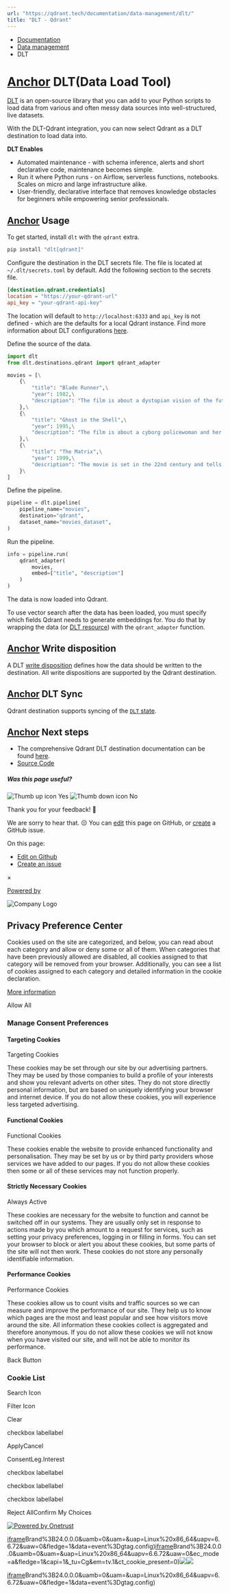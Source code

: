 ```yaml
---
url: "https://qdrant.tech/documentation/data-management/dlt/"
title: "DLT - Qdrant"
---
```


- [Documentation](https://qdrant.tech/documentation/)
- [Data management](https://qdrant.tech/documentation/data-management/)
- DLT

# [Anchor](https://qdrant.tech/documentation/data-management/dlt/\#dltdata-load-tool) DLT(Data Load Tool)

[DLT](https://dlthub.com/) is an open-source library that you can add to your Python scripts to load data from various and often messy data sources into well-structured, live datasets.

With the DLT-Qdrant integration, you can now select Qdrant as a DLT destination to load data into.

**DLT Enables**

- Automated maintenance - with schema inference, alerts and short declarative code, maintenance becomes simple.
- Run it where Python runs - on Airflow, serverless functions, notebooks. Scales on micro and large infrastructure alike.
- User-friendly, declarative interface that removes knowledge obstacles for beginners while empowering senior professionals.

## [Anchor](https://qdrant.tech/documentation/data-management/dlt/\#usage) Usage

To get started, install `dlt` with the `qdrant` extra.

```bash
pip install "dlt[qdrant]"

```

Configure the destination in the DLT secrets file. The file is located at `~/.dlt/secrets.toml` by default. Add the following section to the secrets file.

```toml
[destination.qdrant.credentials]
location = "https://your-qdrant-url"
api_key = "your-qdrant-api-key"

```

The location will default to `http://localhost:6333` and `api_key` is not defined - which are the defaults for a local Qdrant instance.
Find more information about DLT configurations [here](https://dlthub.com/docs/general-usage/credentials).

Define the source of the data.

```python
import dlt
from dlt.destinations.qdrant import qdrant_adapter

movies = [\
    {\
        "title": "Blade Runner",\
        "year": 1982,\
        "description": "The film is about a dystopian vision of the future that combines noir elements with sci-fi imagery."\
    },\
    {\
        "title": "Ghost in the Shell",\
        "year": 1995,\
        "description": "The film is about a cyborg policewoman and her partner who set out to find the main culprit behind brain hacking, the Puppet Master."\
    },\
    {\
        "title": "The Matrix",\
        "year": 1999,\
        "description": "The movie is set in the 22nd century and tells the story of a computer hacker who joins an underground group fighting the powerful computers that rule the earth."\
    }\
]

```

Define the pipeline.

```python
pipeline = dlt.pipeline(
    pipeline_name="movies",
    destination="qdrant",
    dataset_name="movies_dataset",
)

```

Run the pipeline.

```python
info = pipeline.run(
    qdrant_adapter(
        movies,
        embed=["title", "description"]
    )
)

```

The data is now loaded into Qdrant.

To use vector search after the data has been loaded, you must specify which fields Qdrant needs to generate embeddings for. You do that by wrapping the data (or [DLT resource](https://dlthub.com/docs/general-usage/resource)) with the `qdrant_adapter` function.

## [Anchor](https://qdrant.tech/documentation/data-management/dlt/\#write-disposition) Write disposition

A DLT [write disposition](https://dlthub.com/docs/dlt-ecosystem/destinations/qdrant/#write-disposition) defines how the data should be written to the destination. All write dispositions are supported by the Qdrant destination.

## [Anchor](https://qdrant.tech/documentation/data-management/dlt/\#dlt-sync) DLT Sync

Qdrant destination supports syncing of the [`DLT` state](https://dlthub.com/docs/general-usage/state#syncing-state-with-destination).

## [Anchor](https://qdrant.tech/documentation/data-management/dlt/\#next-steps) Next steps

- The comprehensive Qdrant DLT destination documentation can be found [here](https://dlthub.com/docs/dlt-ecosystem/destinations/qdrant/).
- [Source Code](https://github.com/dlt-hub/dlt/tree/devel/dlt/destinations/impl/qdrant)

##### Was this page useful?

![Thumb up icon](https://qdrant.tech/icons/outline/thumb-up.svg)
Yes
![Thumb down icon](https://qdrant.tech/icons/outline/thumb-down.svg)
No

Thank you for your feedback! 🙏

We are sorry to hear that. 😔 You can [edit](https://qdrant.tech/github.com/qdrant/landing_page/tree/master/qdrant-landing/content/documentation/data-management/dlt.md) this page on GitHub, or [create](https://github.com/qdrant/landing_page/issues/new/choose) a GitHub issue.

On this page:

- [Edit on Github](https://github.com/qdrant/landing_page/tree/master/qdrant-landing/content/documentation/data-management/dlt.md)
- [Create an issue](https://github.com/qdrant/landing_page/issues/new/choose)

×

[Powered by](https://qdrant.tech/)

![Company Logo](https://cdn.cookielaw.org/logos/static/ot_company_logo.png)

## Privacy Preference Center

Cookies used on the site are categorized, and below, you can read about each category and allow or deny some or all of them. When categories that have been previously allowed are disabled, all cookies assigned to that category will be removed from your browser.
Additionally, you can see a list of cookies assigned to each category and detailed information in the cookie declaration.


[More information](https://qdrant.tech/legal/privacy-policy/#cookies-and-web-beacons)

Allow All

### Manage Consent Preferences

#### Targeting Cookies

Targeting Cookies

These cookies may be set through our site by our advertising partners. They may be used by those companies to build a profile of your interests and show you relevant adverts on other sites. They do not store directly personal information, but are based on uniquely identifying your browser and internet device. If you do not allow these cookies, you will experience less targeted advertising.

#### Functional Cookies

Functional Cookies

These cookies enable the website to provide enhanced functionality and personalisation. They may be set by us or by third party providers whose services we have added to our pages. If you do not allow these cookies then some or all of these services may not function properly.

#### Strictly Necessary Cookies

Always Active

These cookies are necessary for the website to function and cannot be switched off in our systems. They are usually only set in response to actions made by you which amount to a request for services, such as setting your privacy preferences, logging in or filling in forms. You can set your browser to block or alert you about these cookies, but some parts of the site will not then work. These cookies do not store any personally identifiable information.

#### Performance Cookies

Performance Cookies

These cookies allow us to count visits and traffic sources so we can measure and improve the performance of our site. They help us to know which pages are the most and least popular and see how visitors move around the site. All information these cookies collect is aggregated and therefore anonymous. If you do not allow these cookies we will not know when you have visited our site, and will not be able to monitor its performance.

Back Button

### Cookie List

Search Icon

Filter Icon

Clear

checkbox labellabel

ApplyCancel

ConsentLeg.Interest

checkbox labellabel

checkbox labellabel

checkbox labellabel

Reject AllConfirm My Choices

[![Powered by Onetrust](https://cdn.cookielaw.org/logos/static/powered_by_logo.svg)](https://www.onetrust.com/products/cookie-consent/)

[iframe](https://td.doubleclick.net/td/rul/10862264272?random=1748574756090&cv=11&fst=1748574756090&fmt=3&bg=ffffff&guid=ON&async=1&gtm=45be55s2v9117590405z8898302740za200zb898302740&gcd=13l3l3l3l1l1&dma=0&tag_exp=101509157~103116026~103130498~103130500~103200004~103233427~103252644~103252646~103351869~103351871~104481633~104481635~104559073~104559075&ptag_exp=101509157~103116026~103130498~103130500~103200004~103233427~103252644~103252646~103351866~103351868~104481633~104481635~104559073~104559075&u_w=1280&u_h=1024&url=https%3A%2F%2Fqdrant.tech%2Fdocumentation%2Fdata-management%2Fdlt%2F&hn=www.googleadservices.com&frm=0&tiba=DLT%20-%20Qdrant&npa=0&pscdl=noapi&auid=1362483581.1748574756&uaa=x86&uab=64&uafvl=Google%2520Chrome%3B137.0.7151.55%7CChromium%3B137.0.7151.55%7CNot%252FA)Brand%3B24.0.0.0&uamb=0&uam=&uap=Linux%20x86_64&uapv=6.6.72&uaw=0&fledge=1&data=event%3Dgtag.config)[iframe](https://td.doubleclick.net/td/rul/10862264272?random=1748574756073&cv=11&fst=1748574756073&fmt=3&bg=ffffff&guid=ON&async=1&gcl_ctr=1&gtm=45be55s2v9117590405z8898302740za200zb898302740&gcd=13l3l3l3l1l1&dma=0&tag_exp=101509157~103116026~103130498~103130500~103200004~103233427~103252644~103252646~103351869~103351871~104481633~104481635~104559073~104559075&ptag_exp=101509157~103116026~103130498~103130500~103200004~103233427~103252644~103252646~103351866~103351868~104481633~104481635~104559073~104559075&u_w=1280&u_h=1024&url=https%3A%2F%2Fqdrant.tech%2Fdocumentation%2Fdata-management%2Fdlt%2F&label=_FJrCMev-7EDEND_w7so&hn=www.googleadservices.com&frm=0&tiba=DLT%20-%20Qdrant&value=0&bttype=purchase&npa=0&pscdl=noapi&auid=1362483581.1748574756&uaa=x86&uab=64&uafvl=Google%2520Chrome%3B137.0.7151.55%7CChromium%3B137.0.7151.55%7CNot%252FA)Brand%3B24.0.0.0&uamb=0&uam=&uap=Linux%20x86_64&uapv=6.6.72&uaw=0&ec_mode=a&fledge=1&capi=1&_tu=Cg&em=tv.1&ct_cookie_present=0)![](https://t.co/1/i/adsct?bci=4&dv=America%2FAdak%26en-US%2Cen%26Google%20Inc.%26Linux%20x86_64%26255%261280%261024%264%2624%261280%261024%260%26na&eci=3&event=%7B%7D&event_id=d7106672-3efe-421c-a3b6-0f1c6f8a77d1&integration=advertiser&p_id=Twitter&p_user_id=0&pl_id=e62c372e-2a28-4ca9-9ce9-b47f91975ec8&tw_document_href=https%3A%2F%2Fqdrant.tech%2Fdocumentation%2Fdata-management%2Fdlt%2F&tw_iframe_status=0&txn_id=o81g6&type=javascript&version=2.3.33)![](https://analytics.twitter.com/1/i/adsct?bci=4&dv=America%2FAdak%26en-US%2Cen%26Google%20Inc.%26Linux%20x86_64%26255%261280%261024%264%2624%261280%261024%260%26na&eci=3&event=%7B%7D&event_id=d7106672-3efe-421c-a3b6-0f1c6f8a77d1&integration=advertiser&p_id=Twitter&p_user_id=0&pl_id=e62c372e-2a28-4ca9-9ce9-b47f91975ec8&tw_document_href=https%3A%2F%2Fqdrant.tech%2Fdocumentation%2Fdata-management%2Fdlt%2F&tw_iframe_status=0&txn_id=o81g6&type=javascript&version=2.3.33)

[iframe](https://td.doubleclick.net/td/rul/10862264272?random=1748574757202&cv=11&fst=1748574757202&fmt=3&bg=ffffff&guid=ON&async=1&gtm=45be55s2v9117590405za200zb898302740&gcd=13l3l3l3l1l1&dma=0&tag_exp=101509157~103116026~103130498~103130500~103200004~103233427~103252644~103252646~103351869~103351871~104481633~104481635~104559073~104559075&ptag_exp=101509157~103116026~103130498~103130500~103200004~103233427~103252644~103252646~103351866~103351868~104481633~104481635~104559073~104559075&u_w=1280&u_h=1024&url=https%3A%2F%2Fqdrant.tech%2Fdocumentation%2Fdata-management%2Fdlt%2F&hn=www.googleadservices.com&frm=0&tiba=DLT%20-%20Qdrant&did=dZTQ1Zm&gdid=dZTQ1Zm&npa=0&pscdl=noapi&auid=1362483581.1748574756&uaa=x86&uab=64&uafvl=Google%2520Chrome%3B137.0.7151.55%7CChromium%3B137.0.7151.55%7CNot%252FA)Brand%3B24.0.0.0&uamb=0&uam=&uap=Linux%20x86_64&uapv=6.6.72&uaw=0&fledge=1&data=event%3Dgtag.config)